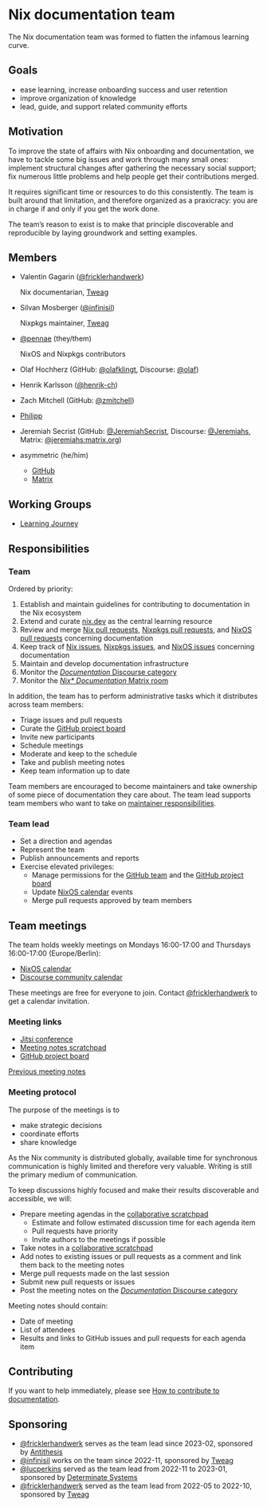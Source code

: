 # Nix documentation team

The Nix documentation team was formed to flatten the infamous learning curve.

## Goals

- ease learning, increase onboarding success and user retention
- improve organization of knowledge
- lead, guide, and support related community efforts

## Motivation

To improve the state of affairs with Nix onboarding and documentation, we have to tackle some big issues and work through many small ones:
implement structural changes after gathering the necessary social support;
fix numerous little problems and help people get their contributions merged.

It requires significant time or resources to do this consistently.
The team is built around that limitation, and therefore organized as a praxicracy:
you are in charge if and only if you get the work done.

The team’s reason to exist is to make that principle discoverable and reproducible by laying groundwork and setting examples.

## Members

- Valentin Gagarin ([@fricklerhandwerk])

  Nix documentarian, [Tweag]

  [@fricklerhandwerk]: https://github.com/fricklerhandwerk
  [Tweag]: https://tweag.io

- Silvan Mosberger ([@infinisil])

  [@infinisil]: https://github.com/infinisil

  Nixpkgs maintainer, [Tweag]

- [@pennae](https://github.com/pennae) (they/them)

  NixOS and Nixpkgs contributors

- Olaf Hochherz (GitHub: [@olafklingt], Discourse: [@olaf])

  [@olafklingt]: https://github.com/olafklingt
  [@olaf]: https://discourse.nixos.org/u/olaf

- Henrik Karlsson ([@henrik-ch])

  [@henrik-ch]: https://github.com/henrik-ch

- Zach Mitchell (GitHub: [@zmitchell])

  [@zmitchell]: https://github.com/zmitchell/

- [Philipp](https://github.com/pstn)

- Jeremiah Secrist (GitHub: [@JeremiahSecrist], Discourse: [@Jeremiahs], Matrix: [@jeremiahs:matrix.org])

  [@JeremiahSecrist]: https://github.com/JeremiahSecrist/
  [@Jeremiahs]: https://discourse.nixos.org/
  [@jeremiahs:matrix.org]: https://matrix.org/

- asymmetric (he/him)

  - [GitHub](https://github.com/asymmetric)
  - [Matrix](https://matrix.to/#/@asymmetric:dapp.org.uk)

## Working Groups
- [Learning Journey](working_groups/learning_journey/README.md)

## Responsibilities

### Team

Ordered by priority:

1. Establish and maintain guidelines for contributing to documentation in the Nix ecosystem
1. Extend and curate [nix.dev] as the central learning resource
1. Review and merge [Nix pull requests], [Nixpkgs pull requests], and [NixOS pull requests] concerning documentation
1. Keep track of [Nix issues], [Nixpkgs issues], and [NixOS issues] concerning documentation
1. Maintain and develop documentation infrastructure
1. Monitor the [*Documentation* Discourse category]
1. Monitor the [*Nix\* Documentation* Matrix room]

[nix.dev]: https://nix.dev
[Nix pull requests]: https://github.com/NixOS/nix/pulls?q=is%3Aopen+is%3Apr+label%3Adocumentation
[Nixpkgs pull requests]: https://github.com/NixOS/nixpkgs/pulls?q=is%3Aopen+is%3Apr+label%3A%228.has%3A+documentation%22%2C%226.topic%3A+documentation%22
[NixOS pull requests]: https://github.com/NixOS/nixpkgs/pulls?q=is%3Aopen+is%3Apr+label%3A%226.topic%3A+nixos%22+label%3A%228.has%3A+documentation%22%2C%226.topic%3A+documentation%22
[Nix issues]: https://github.com/NixOS/nix/issues?q=is%3Aopen+is%3Aissue+label%3Adocumentation
[Nixpkgs issues]: https://github.com/NixOS/nixpkgs/issues?q=is%3Aopen+is%3Aissue+label%3A%229.needs%3A+documentation%22
[NixOS issues]: https://github.com/NixOS/nixpkgs/issues?q=is%3Aopen+is%3Aissue+label%3A%229.needs%3A+documentation%22+label%3A%226.topic%3A+nixos%22
[*Documentation* Discourse category]: https://discourse.nixos.org/c/dev/documentation/25
[*Nix\* Documentation* Matrix room]: https://app.element.io/#/room/#docs:nixos.org
[changes to the NixOS Wiki]: https://matrix.to/#/#nixos-wiki:utzutzutz.net

In addition, the team has to perform administrative tasks which it distributes across team members:

- Triage issues and pull requests
- Curate the [GitHub project board]
- Invite new participants
- Schedule meetings
- Moderate and keep to the schedule
- Take and publish meeting notes
- Keep team information up to date

Team members are encouraged to become maintainers and take ownership of some piece of documentation they care about.
The team lead supports team members who want to take on [maintainer responsibilities](./responsibilities.md).

### Team lead

- Set a direction and agendas
- Represent the team
- Publish announcements and reports
- Exercise elevated privileges:
  - Manage permissions for the [GitHub team] and the [GitHub project board]
  - Update [NixOS calendar] events
  - Merge pull requests approved by team members

[GitHub team]: https://github.com/orgs/NixOS/teams/documentation-team
[GitHub project board]: https://github.com/orgs/NixOS/projects/15
[NixOS calendar]: https://calendar.google.com/calendar/u/0/embed?src=b9o52fobqjak8oq8lfkhg3t0qg@group.calendar.google.com

## Team meetings

The team holds weekly meetings on Mondays 16:00-17:00 and Thursdays 16:00-17:00 (Europe/Berlin):
- [NixOS calendar]
- [Discourse community calendar](https://discourse.nixos.org/t/community-calendar/18589)

These meetings are free for everyone to join.
Contact [@fricklerhandwerk] to get a calendar invitation.

### Meeting links

- [Jitsi conference](https://meet.jit.si/nix-documentation)
- [Meeting notes scratchpad][collaborative scratchpad]
- [GitHub project board]

[Previous meeting notes](https://discourse.nixos.org/search?q=documentation%20team%20meeting%20%23dev%3Adocumentation%20order%3Alatest)

### Meeting protocol

The purpose of the meetings is to
- make strategic decisions
- coordinate efforts
- share knowledge

As the Nix community is distributed globally, available time for synchronous communication is highly limited and therefore very valuable.
Writing is still the primary medium of communication.

To keep discussions highly focused and make their results discoverable and accessible, we will:

- Prepare meeting agendas in the [collaborative scratchpad]
  - Estimate and follow estimated discussion time for each agenda item
  - Pull requests have priority
  - Invite authors to the meetings if possible
- Take notes in a [collaborative scratchpad]
- Add notes to existing issues or pull requests as a comment and link them back to the meeting notes
- Merge pull requests made on the last session
- Submit new pull requests or issues
- Post the meeting notes on the [*Documentation* Discourse category]

[collaborative scratchpad]: https://pad.lassul.us/p-Y8MjU2SdSD5qO1fnpCPA?edit#

Meeting notes should contain:

- Date of meeting
- List of attendees
- Results and links to GitHub issues and pull requests for each agenda item

## Contributing

If you want to help immediately, please see [How to contribute to documentation](https://nix.dev/contributing/documentation).

## Sponsoring

- [@fricklerhandwerk] serves as the team lead since 2023-02, sponsored by [Antithesis](https://antithesis.com)
- [@infinisil] works on the team since 2022-11, sponsored by [Tweag]
- [@lucperkins](https://github.com/lucperkins) served as the team lead from 2022-11 to 2023-01, sponsored by [Determinate Systems](https://determinate.systems)
- [@fricklerhandwerk] served as the team lead from 2022-05 to 2022-10, sponsored by [Tweag]

